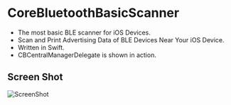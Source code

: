 # CoreBluetoothBasicScanner
+ The most basic BLE scanner for iOS Devices.  
+ Scan and Print Advertising Data of BLE Devices Near Your iOS Device.
+ Written in Swift.
+ CBCentralManagerDelegate is shown in action. 

## Screen Shot
![ScreenShot](https://github.com/samuraipapa/CoreBluetoothBasicScanner/blob/master/CoreBluetoothBasicScanner/Images.xcassets/screenshot.imageset/screenshot.png) 

